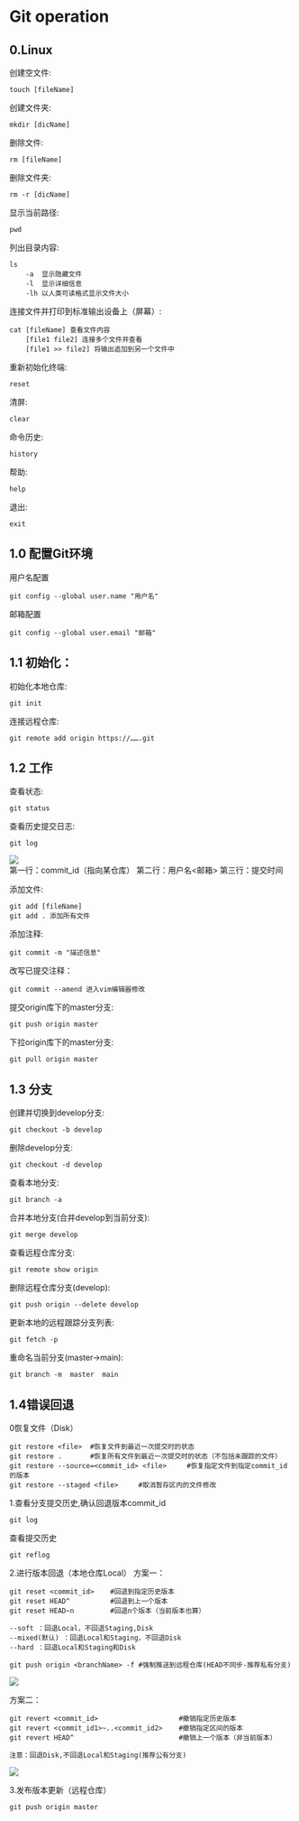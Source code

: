 # Git operation

## 0.Linux
创建空文件:
```
touch [fileName]
```

创建文件夹:
```
mkdir [dicName]
```

删除文件:
```
rm [fileName]
```

删除文件夹:
```
rm -r [dicName]
```

显示当前路径:
```
pwd
```

列出目录内容:
```
ls
    -a  显示隐藏文件
    -l  显示详细信息
    -lh 以人类可读格式显示文件大小 
```

连接文件并打印到标准输出设备上（屏幕）:
```
cat [fileName] 查看文件内容
    [file1 file2] 连接多个文件并查看
    [file1 >> file2] 将输出追加到另一个文件中
```

重新初始化终端:
```
reset
```

清屏:
```
clear
```

命令历史:
```
history
```

帮助:
```
help
```

退出:
```
exit
```

## 1.0 配置Git环境
用户名配置
```
git config --global user.name "用户名"
```

邮箱配置
```
git config --global user.email "邮箱"
```

## 1.1 初始化：
初始化本地仓库:
```
git init
```

连接远程仓库:
```
git remote add origin https://…….git
```

## 1.2 工作

查看状态:
```
git status
```

查看历史提交日志:
```
git log
```
![](pic/git_log.png)  
第一行：commit_id（指向某仓库）
第二行：用户名<邮箱>
第三行：提交时间


添加文件:
```
git add [fileName]
git add . 添加所有文件
```

添加注释:
```
git commit -m "描述信息"
```

改写已提交注释：
```
git commit --amend 进入vim编辑器修改
```

提交origin库下的master分支:
```
git push origin master
```

下拉origin库下的master分支:
```
git pull origin master
``` 

## 1.3 分支

创建并切换到develop分支:
```
git checkout -b develop
```

删除develop分支:
```
git checkout -d develop
```

查看本地分支:
```
git branch -a
```

合并本地分支(合并develop到当前分支):
```
git merge develop
```

查看远程仓库分支:
```
git remote show origin
```

删除远程仓库分支(develop):
```
git push origin --delete develop
```

更新本地的远程跟踪分支列表:
```
git fetch -p
```

重命名当前分支(master->main):
```
git branch -m  master  main
```


## 1.4错误回退
0恢复文件（Disk）
```
git restore <file>  #恢复文件到最近一次提交时的状态
git restore .       #恢复所有文件到最近一次提交时的状态（不包括未跟踪的文件）
git restore --source=<commit_id> <file>     #恢复指定文件到指定commit_id的版本
git restore --staged <file>     #取消暂存区内的文件修改
```
1.查看分支提交历史,确认回退版本commit_id
```
git log
```
查看提交历史
```
git reflog
```

2.进行版本回退（本地仓库Local）
方案一：
```
git reset <commit_id>    #回退到指定历史版本
git reset HEAD^          #回退到上一个版本
git reset HEAD~n         #回退n个版本（当前版本也算） 

--soft ：回退Local，不回退Staging,Disk
--mixed(默认) ：回退Local和Staging，不回退Disk
--hard ：回退Local和Staging和Disk

git push origin <branchName> -f #强制推送到远程仓库(HEAD不同步-推荐私有分支)
```

![](pic/1.png)              


方案二：
```
git revert <commit_id>                    #撤销指定历史版本
git revert <commit_id1>~..<commit_id2>    #撤销指定区间的版本
git revert HEAD^                          #撤销上一个版本（非当前版本）

注意：回退Disk,不回退Local和Staging(推荐公有分支)
```

![](pic/3.png)


3.发布版本更新（远程仓库）
```
git push origin master
```